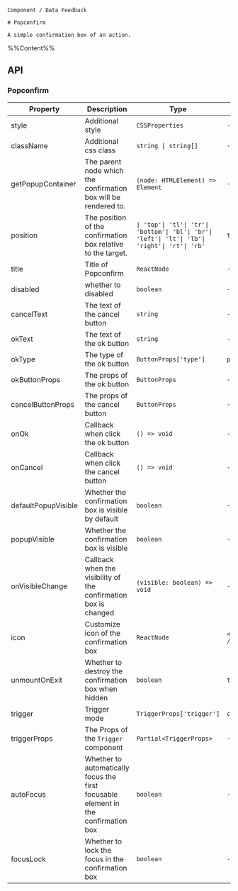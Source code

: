 `````
Component / Data Feedback

# Popconfirm

A simple confirmation box of an action.
`````

%%Content%%

## API

### Popconfirm

|Property|Description|Type|DefaultValue|Version|
|---|---|---|---|---|
|style|Additional style|`CSSProperties`|`-`|-|
|className|Additional css class|`string \| string[]`|`-`|-|
|getPopupContainer|The parent node which the confirmation box will be rendered to.|`(node: HTMLElement) => Element`|`-`|-|
|position|The position of the confirmation box relative to the target.|`\| 'top'\| 'tl'\| 'tr'\| 'bottom'\| 'bl'\| 'br'\| 'left'\| 'lt'\| 'lb'\| 'right'\| 'rt'\| 'rb'`|`top`|-|
|title|Title of Popconfirm|`ReactNode`|`-`|-|
|disabled|whether to disabled|`boolean`|`-`|2.11.0|
|cancelText|The text of the cancel button|`string`|`-`|-|
|okText|The text of the ok button|`string`|`-`|-|
|okType|The type of the ok button|`ButtonProps['type']`|`primary`|-|
|okButtonProps|The props of the ok button|`ButtonProps`|`-`|-|
|cancelButtonProps|The props of the cancel button|`ButtonProps`|`-`|-|
|onOk|Callback when click the ok button|`() => void`|`-`|-|
|onCancel|Callback when click the cancel button|`() => void`|`-`|-|
|defaultPopupVisible|Whether the confirmation box is visible by default|`boolean`|`-`|-|
|popupVisible|Whether the confirmation box is visible|`boolean`|`-`|-|
|onVisibleChange|Callback when the visibility of the confirmation box is changed|`(visible: boolean) => void`|`-`|-|
|icon|Customize icon of the confirmation box|`ReactNode`|`<IconExclamationCircleFill />`|-|
|unmountOnExit|Whether to destroy the confirmation box when hidden|`boolean`|`true`|-|
|trigger|Trigger mode|`TriggerProps['trigger']`|`click`|-|
|triggerProps|The Props of the `Trigger` component|`Partial<TriggerProps>`|`-`|-|
|autoFocus|Whether to automatically focus the first focusable element in the confirmation box|`boolean`|`-`|-|
|focusLock|Whether to lock the focus in the confirmation box|`boolean`|`-`|-|
